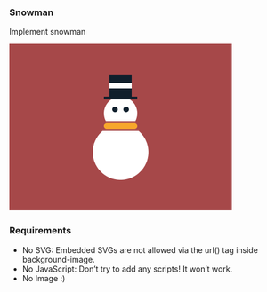 ### Snowman

Implement snowman

![img.png](img.png)

### Requirements

- No SVG: Embedded SVGs are not allowed via the url() tag inside background-image.
- No JavaScript: Don’t try to add any scripts! It won’t work.
- No Image :)

